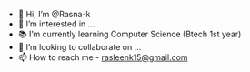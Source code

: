 - 👋 Hi, I’m @Rasna-k
- 👀 I’m interested in ...
- 📚 I’m currently learning Computer Science (Btech 1st year)
- 💞️ I’m looking to collaborate on ...
- 📫 How to reach me -  rasleenk15@gmail.com 

<!---
Rasna-k/Rasna-k is a ✨ special ✨ repository because its `README.md` (this file) appears on your GitHub profile.
You can click the Preview link to take a look at your changes.
--->
